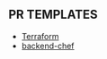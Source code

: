## PR TEMPLATES

* [Terraform](?expand=1&template=terraform.md)
* [backend-chef](?expand=1&template=backend-chef.md)